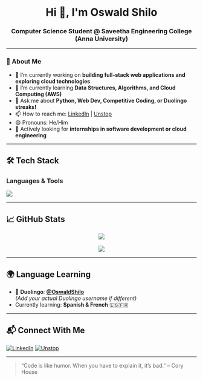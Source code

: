 <!-- Banner (optional but recommended) -->
<!-- You can add a custom banner later using Canva/Figma -->

<h1 align="center">Hi 👋, I'm Oswald Shilo</h1>
<h3 align="center">Computer Science Student @ Saveetha Engineering College (Anna University)</h3>

---

### 📌 About Me
- 🔭 I’m currently working on **building full-stack web applications and exploring cloud technologies**  
- 🌱 I’m currently learning **Data Structures, Algorithms, and Cloud Computing (AWS)**  
- 💬 Ask me about **Python, Web Dev, Competitive Coding, or Duolingo streaks!**  
- 📫 How to reach me: [LinkedIn](https://www.linkedin.com/in/oswaldshilo/) | [Unstop](https://unstop.com/u/oswalshi39300)  
- 😄 Pronouns: He/Him  
- 🎯 Actively looking for **internships in software development or cloud engineering**  

---

## 🛠 Tech Stack
### Languages & Tools
<div align="left">
  <img src="https://skillicons.dev/icons?i=python,java,cpp,html,css,js,react,nodejs,git,github,aws,vscode" />
</div>

---

## 📈 GitHub Stats
<div align="center">
  <img src="https://github-readme-stats.vercel.app/api?username=OswaldShilo&show_icons=true&theme=dark&border_color=303030" />
  <br><br>
  <img src="https://github-readme-streak-stats.herokuapp.com/?user=OswaldShilo&theme=dark&border_color=303030" />
</div>

---

## 🌍 Language Learning
- 🦉 **Duolingo**: [**@OswaldShilo**](https://www.duolingo.com/profile/oswalshi39300)  
  *(Add your actual Duolingo username if different)*  
- Currently learning: **Spanish & French** 🇪🇸🇫🇷


---

## 📬 Connect With Me
[![LinkedIn](https://img.shields.io/badge/LinkedIn-0A66C2?style=for-the-badge&logo=linkedin&logoColor=white)](https://www.linkedin.com/in/oswaldshilo/)
[![Unstop](https://img.shields.io/badge/Unstop-FF6B35?style=for-the-badge&logo=unstop&logoColor=white)](https://unstop.com/u/oswalshi39300)

---

> “Code is like humor. When you have to explain it, it’s bad.” – Cory House
